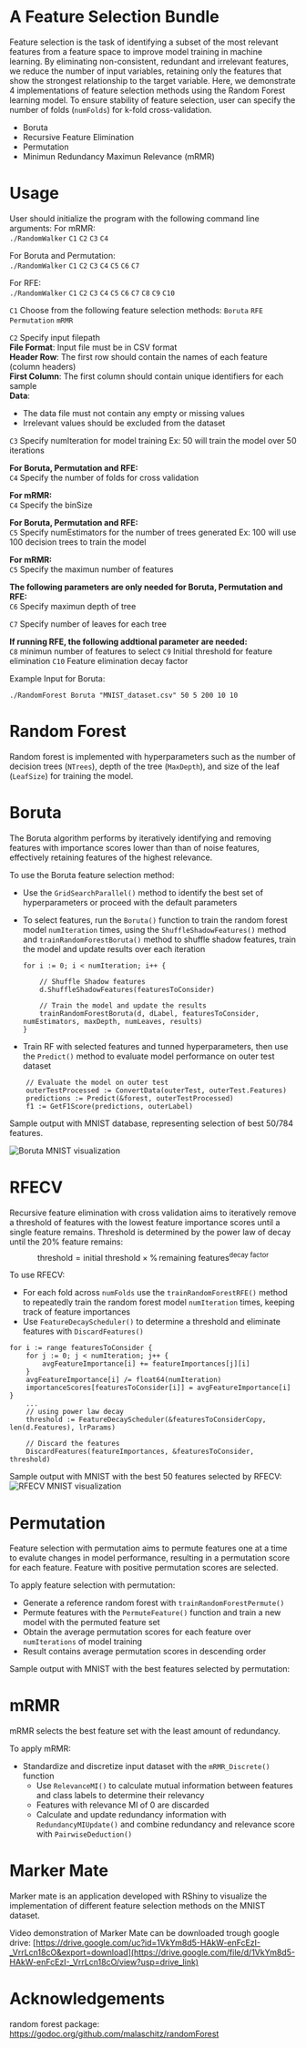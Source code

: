 # A Feature Selection Bundle

Feature selection is the task of identifying a subset of the most relevant features from a feature space to improve model training in machine learning. By eliminating non-consistent, redundant and irrelevant features, we reduce the number of input variables, retaining only the features that show the strongest relationship to the target variable. Here, we demonstrate 4 implementations of feature selection methods using the Random Forest learning model. To ensure stability of feature selection, user can specify the number of folds (`numFolds`) for k-fold cross-validation. 
- Boruta
- Recursive Feature Elimination  
- Permutation
- Minimun Redundancy Maximun Relevance (mRMR) 

# Usage

User should initialize the program with the following command line arguments:
For mRMR:  
`./RandomWalker` `C1` `C2` `C3` `C4`

For Boruta and Permutation:  
`./RandomWalker` `C1` `C2` `C3` `C4` `C5` `C6` `C7`  

For RFE:  
`./RandomWalker` `C1` `C2` `C3` `C4` `C5` `C6` `C7` `C8` `C9` `C10`

`C1` Choose from the following feature selection methods:
`Boruta`
`RFE`
`Permutation`
`mRMR`

`C2` Specify input filepath  
**File Format**: Input file must be in CSV format  
**Header Row**: The first row should contain the names of each feature (column headers)  
**First Column**: The first column should contain unique identifiers for each sample  
**Data**: 
- The data file must not contain any empty or missing values
- Irrelevant values should be excluded from the dataset

`C3` Specify numIteration for model training
Ex: 50 will train the model over 50 iterations

**For Boruta, Permutation and RFE:**  
`C4` Specify the number of folds for cross validation

**For mRMR:**  
`C4` Specify the binSize 

**For Boruta, Permutation and RFE:**  
`C5` Specify numEstimators for the number of trees generated
Ex: 100 will use 100 decision trees to train the model

**For mRMR:**  
`C5` Specify the maximun number of features

**The following parameters are only needed for Boruta, Permutation and RFE:**  
`C6` Specify maximun depth of tree

`C7` Specify number of leaves for each tree

**If running RFE, the following addtional parameter are needed:**  
`C8` minimun number of features to select
`C9` Initial threshold for feature elimination
`C10` Feature elimination decay factor

Example Input for Boruta: 

`./RandomForest Boruta "MNIST_dataset.csv" 50 5 200 10 10`



# Random Forest

Random forest is implemented with hyperparameters such as the number of decision trees (`NTrees`), depth of the tree (`MaxDepth`), and size of the leaf (`LeafSize`) for training the model. 


# Boruta

The Boruta algorithm performs by iteratively identifying and removing features with importance scores lower than than of noise features, effectively retaining features of the highest relevance. 

To use the Boruta feature selection method:
- Use the `GridSearchParallel()` method to identify the best set of hyperparameters or proceed with the default parameters
- To select features, run the `Boruta()` function to train the random forest model `numIteration` times, using the `ShuffleShadowFeatures()` method and `trainRandomForestBoruta()` method to shuffle shadow features, train the model 
and update results over each iteration
    ```
    for i := 0; i < numIteration; i++ {

		// Shuffle Shadow features
		d.ShuffleShadowFeatures(featuresToConsider)

		// Train the model and update the results
		trainRandomForestBoruta(d, dLabel, featuresToConsider, numEstimators, maxDepth, numLeaves, results)
    }
    ```

- Train RF with selected features and tunned hyperparameters, then use the `Predict()` method to evaluate model performance on outer test dataset

```
	// Evaluate the model on outer test
	outerTestProcessed := ConvertData(outerTest, outerTest.Features)
	predictions := Predict(&forest, outerTestProcessed)
	f1 := GetF1Score(predictions, outerLabel)
```
Sample output with MNIST database, representing selection of best 50/784 features. 

![Boruta MNIST visualization](result_images/Boruta_MNIST.png)

# RFECV

Recursive feature elimination with cross validation aims to iteratively remove a threshold of features with the lowest feature importance scores until a single feature remains. Threshold is determined by the power law of decay until the 20% feature remains:
$$
\text{threshold} = \text{initial threshold} \times \% \, \text{remaining features} ^ \text{decay factor}
$$

To use RFECV:

- For each fold across `numFolds` use the `trainRandomForestRFE()` method to repeatedly train the random forest model `numIteration` times, keeping track of feature importances
- Use `FeatureDecayScheduler()` to determine a threshold and eliminate features with `DiscardFeatures()`

```
for i := range featuresToConsider {
	for j := 0; j < numIteration; j++ {
		avgFeatureImportance[i] += featureImportances[j][i]
	}
	avgFeatureImportance[i] /= float64(numIteration)
	importanceScores[featuresToConsider[i]] = avgFeatureImportance[i]
}
    ...
    // using power law decay
    threshold := FeatureDecayScheduler(&featuresToConsiderCopy, len(d.Features), lrParams)

    // Discard the features
    DiscardFeatures(featureImportances, &featuresToConsider, threshold)         

```
Sample output with MNIST with the best 50 features selected by RFECV:
![RFECV MNIST visualization](result_images/RFE_MNIST.jpg)



# Permutation
Feature selection with permutation aims to permute features one at a time to evalute changes in model performance, resulting in a permutation score for each feature. Feature with positive permutation scores are selected. 

To apply feature selection with permutation:
- Generate a reference random forest with `trainRandomForestPermute()` 
- Permute features with the `PermuteFeature()` function and train a new model with the permuted feature set
- Obtain the average permutation scores for each feature over `numIterations` of model training 
- Result contains average permutation scores in descending order



Sample output with MNIST with the best features selected by permutation:


# mRMR

mRMR selects the best feature set with the least amount of redundancy. 

To apply mRMR:

- Standardize and discretize input dataset with the `mRMR_Discrete()` function
    - Use `RelevanceMI()` to calculate mutual information between features and class labels to determine their relevancy
    - Features with relevance MI of 0 are discarded
    - Calculate and update redundancy information with `RedundancyMIUpdate()` and combine redundancy and relevance score with `PairwiseDeduction()`

# Marker Mate 

Marker mate is an application developed with RShiny to visualize the implementation of different feature selection methods on the MNIST dataset.

Video demonstration of Marker Mate can be downloaded trough google drive:
[https://drive.google.com/uc?id=1VkYm8d5-HAkW-enFcEzI-_VrrLcn18cO&export=download](https://drive.google.com/file/d/1VkYm8d5-HAkW-enFcEzI-_VrrLcn18cO/view?usp=drive_link)

# Acknowledgements

random forest package:
https://godoc.org/github.com/malaschitz/randomForest

